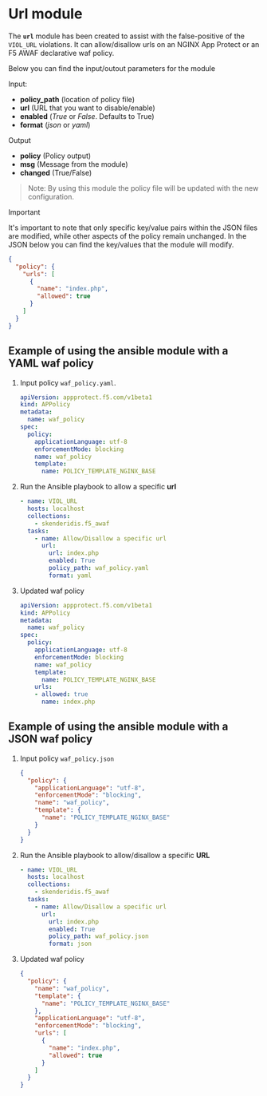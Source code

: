 # Url module

The **`url`** module has been created to assist with the false-positive of the `VIOL_URL` violations. It can allow/disallow urls on an NGINX App Protect or an F5 AWAF declarative waf policy.

Below you can find the input/outout parameters for the module

Input:
- **policy_path** (location of policy file)
- **url** (URL that you want to disable/enable)
- **enabled** (*True* or *False*. Defaults to True)
- **format** (*json* or *yaml*)

Output
- **policy** (Policy output)
- **msg** (Message from the module)
- **changed** (True/False)

> Note: By using this module the policy file will be updated with the new configuration.

> [!IMPORTANT] 
It's important to note that only specific key/value pairs within the JSON files are modified, while other aspects of the policy remain unchanged.
In the JSON below you can find the key/values that the module will modify.

```json
{
  "policy": {
    "urls": [
      {
        "name": "index.php",
        "allowed": true
      }
    ]
  }
}
```


## Example of using the ansible module with a YAML waf policy

1. Input policy `waf_policy.yaml`.
    ```yaml
    apiVersion: appprotect.f5.com/v1beta1
    kind: APPolicy
    metadata:
      name: waf_policy
    spec:
      policy:
        applicationLanguage: utf-8
        enforcementMode: blocking
        name: waf_policy
        template:
          name: POLICY_TEMPLATE_NGINX_BASE
    ```

2. Run the Ansible playbook to allow a specific **url**
    ```yaml
    - name: VIOL_URL
      hosts: localhost
      collections:
        - skenderidis.f5_awaf         
      tasks:
        - name: Allow/Disallow a specific url
          url:
            url: index.php
            enabled: True
            policy_path: waf_policy.yaml
            format: yaml
    ```

3. Updated waf policy
    ```yaml
    apiVersion: appprotect.f5.com/v1beta1
    kind: APPolicy
    metadata:
      name: waf_policy
    spec:
      policy:
        applicationLanguage: utf-8
        enforcementMode: blocking
        name: waf_policy
        template:
          name: POLICY_TEMPLATE_NGINX_BASE
        urls:
        - allowed: true
          name: index.php
    ```


## Example of using the ansible module with a JSON waf policy

1. Input policy `waf_policy.json`
  
    ```json
    {
      "policy": {
        "applicationLanguage": "utf-8",
        "enforcementMode": "blocking",
        "name": "waf_policy",
        "template": {
          "name": "POLICY_TEMPLATE_NGINX_BASE"
        }
      }
    }
    ```

2. Run the Ansible playbook to allow/disallow a specific  **URL**
    ```yaml
    - name: VIOL_URL
      hosts: localhost
      collections:
        - skenderidis.f5_awaf         
      tasks:
        - name: Allow/Disallow a specific url
          url:
            url: index.php
            enabled: True
            policy_path: waf_policy.json
            format: json
    ```

3. Updated waf policy
    ```json
    {
      "policy": {
        "name": "waf_policy",
        "template": {
          "name": "POLICY_TEMPLATE_NGINX_BASE"
        },
        "applicationLanguage": "utf-8",
        "enforcementMode": "blocking",
        "urls": [
          {
            "name": "index.php",
            "allowed": true
          }
        ]
      }
    }
    ```



